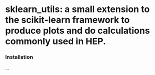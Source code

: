 # sklearn_utils: a small extension to the scikit-learn framework to produce plots and do calculations commonly used in HEP.

### Installation
...
